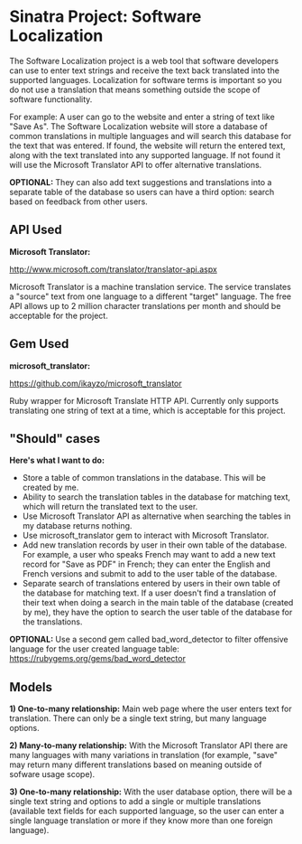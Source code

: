 # Sinatra Project: Software Localization

The Software Localization project is a web tool that software developers can use to enter text strings and receive the text back translated into the supported languages. Localization for software terms is important so you do not use a translation that means something outside the scope of software functionality.

For example: A user can go to the website and enter a string of text like "Save As". The Software Localization website will store a database of common translations in multiple languages and will search this database for the text that was entered. If found, the website will return the entered text, along with the text translated into any supported language. If not found it will use the Microsoft Translator API to offer alternative translations.

**OPTIONAL:**
They can also add text suggestions and translations into a separate table of the database so users can have a third option: search based on feedback from other users.


## API Used

**Microsoft Translator:**

http://www.microsoft.com/translator/translator-api.aspx

Microsoft Translator is a machine translation service. The service translates a "source" text from one language to a different "target" language. The free API allows up to 2 million character translations per month and should be acceptable for the project.


## Gem Used

**microsoft_translator:**

https://github.com/ikayzo/microsoft_translator

Ruby wrapper for Microsoft Translate HTTP API. Currently only supports translating one string of text at a time, which is acceptable for this project.


## "Should" cases

**Here's what I want to do:**

 * Store a table of common translations in the database. This will be created by me.
 * Ability to search the translation tables in the database for matching text, which will return the translated text to the user.
 * Use Microsoft Translator API as alternative when searching the tables in my database returns nothing.
 * Use microsoft_translator gem to interact with Microsoft Translator.
 * Add new translation records by user in their own table of the database. For example, a user who speaks French may want to add a new text record for "Save as PDF" in French; they can enter the English and French versions and submit to add to the user table of the database.
 * Separate search of translations entered by users in their own table of the database for matching text. If a user doesn't find a translation of their text when doing a search in the main table of the database (created by me), they have the option to search the user table of the database for the translations.

**OPTIONAL:**
Use a second gem called bad_word_detector to filter offensive language for the user created language table:
https://rubygems.org/gems/bad_word_detector

## Models

**1) One-to-many relationship:**
Main web page where the user enters text for translation. There can only be a single text string, but many language options.

**2) Many-to-many relationship:**
With the Microsoft Translator API there are many languages with many variations in translation (for example, "save" may return many different translations based on meaning outside of sofware usage scope).

**3) One-to-many relationship:**
With the user database option, there will be a single text string and options to add a single or multiple translations (available text fields for each supported language, so the user can enter a single language translation or more if they know more than one foreign language).